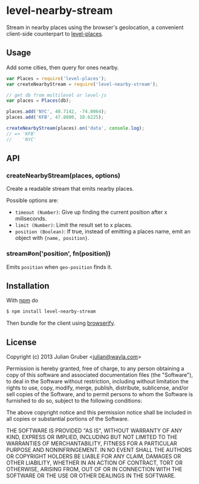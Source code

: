 
# level-nearby-stream

Stream in nearby places using the browser's geolocation, a convenient
client-side counterpart to
[level-places](https://github.com/Wayla/level-places).

## Usage

Add some cities, then query for ones nearby.

```js
var Places = require('level-places');
var createNearbyStream = require('level-nearby-stream');

// get db from multilevel or level-js
var places = Places(db);

places.add('NYC', 40.7142, -74.0064);
places.add('KFB', 47.8800, 10.6225);

createNearbyStream(places).on('data', console.log);
// => 'KFB'
//    'NYC'
```

## API

### createNearbyStream(places, options)

Create a readable stream that emits nearby places.

Possible options are:

* `timeout (Number)`: Give up finding the current position after x miliseconds.
* `limit (Number)`: Limit the result set to x places.
* `position (Boolean)`: If true, instead of emitting a places name, emit an
object with `{name, position}`.

### stream#on('position', fn(position))

Emits `position` when `geo-position` finds it.

## Installation

With [npm](http://npmjs.org) do

```bash
$ npm install level-nearby-stream
```

Then bundle for the client using [browserify](http://browserify.org/).

## License

Copyright (c) 2013 Julian Gruber &lt;julian@wayla.com&gt;

Permission is hereby granted, free of charge, to any person obtaining a copy
of this software and associated documentation files (the "Software"), to deal
in the Software without restriction, including without limitation the rights
to use, copy, modify, merge, publish, distribute, sublicense, and/or sell
copies of the Software, and to permit persons to whom the Software is
furnished to do so, subject to the following conditions:

The above copyright notice and this permission notice shall be included in
all copies or substantial portions of the Software.

THE SOFTWARE IS PROVIDED "AS IS", WITHOUT WARRANTY OF ANY KIND, EXPRESS OR
IMPLIED, INCLUDING BUT NOT LIMITED TO THE WARRANTIES OF MERCHANTABILITY,
FITNESS FOR A PARTICULAR PURPOSE AND NONINFRINGEMENT. IN NO EVENT SHALL THE
AUTHORS OR COPYRIGHT HOLDERS BE LIABLE FOR ANY CLAIM, DAMAGES OR OTHER
LIABILITY, WHETHER IN AN ACTION OF CONTRACT, TORT OR OTHERWISE, ARISING FROM,
OUT OF OR IN CONNECTION WITH THE SOFTWARE OR THE USE OR OTHER DEALINGS IN
THE SOFTWARE.

